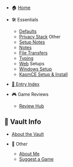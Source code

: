 - 🏠 [Home](README.md)

- 🛠️ Essentials
  - [Defaults](defaults.md)
  - [Privacy Stack](shields-up.md)
     Other
  - [Setup Notes](setup.md)
  - [Notes](notespace.md)
  - [File Transfers](transfer.md)
  - [Typing](typography.md)
  - [Web](web.md)
    Setups
  - [Windows Setup](winboot.md)
  - [KasmCE Setup & Install](kasminstall.md)
- [📓 Entry Index](index.md)

- 🎮 Game Reviews
  - [Review Hub](game-reviews.md)
  
## 🧭 Vault Info
  - [About the Vault](about-the-vault.md)

- 📄 Other
  - [About Me](about.md)
  - [Suggest a Game](suggestions.md)
